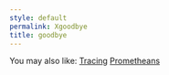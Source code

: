 ```yaml
---
style: default
permalink: Xgoodbye
title: goodbye
---
```

You may also like:
[Tracing](http://scp-wiki.net/tracing)
[Prometheans](http://scp-wiki.net/prometheans)